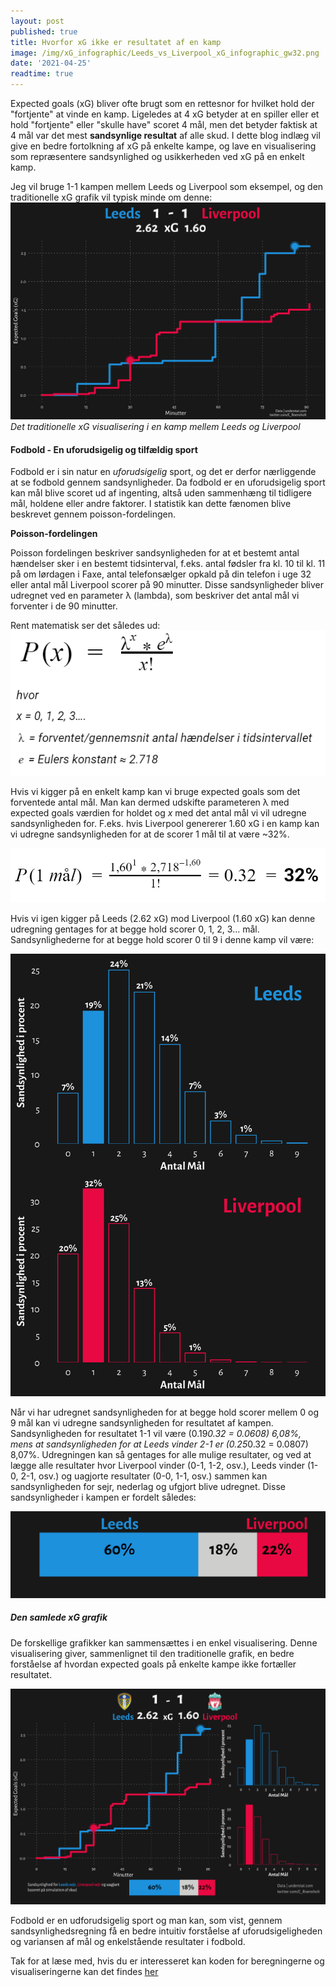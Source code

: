 ```yaml
---
layout: post
published: true
title: Hvorfor xG ikke er resultatet af en kamp
image: /img/xG_infographic/Leeds_vs_Liverpool_xG_infographic_gw32.png
date: '2021-04-25'
readtime: true
---
```


Expected goals (xG) bliver ofte brugt som en rettesnor for hvilket hold der "fortjente" at vinde en kamp. Ligeledes at 4 xG betyder at en spiller eller et hold "fortjente" eller "skulle have" scoret 4 mål, men det betyder faktisk at 4 mål var det mest **sandsynlige resultat** af alle skud. I dette blog indlæg vil give en bedre fortolkning af xG på enkelte kampe, og lave en visualisering som repræsentere sandsynlighed og usikkerheden ved xG på en enkelt kamp.

Jeg vil bruge 1-1 kampen mellem Leeds og Liverpool som eksempel, og den traditionelle xG grafik vil typisk minde om denne: 
![alt text](/img/xG_infographic/Leeds_vs_Liverpool_xG_racechart_gw32.png)
_Det traditionelle xG visualisering i en kamp mellem Leeds og Liverpool_

#### Fodbold - En uforudsigelig og tilfældig sport

Fodbold er i sin natur en _uforudsigelig_ sport, og det er derfor nærliggende at se fodbold gennem sandsynligheder. Da fodbold er en uforudsigelig sport kan mål blive scoret ud af ingenting, altså uden sammenhæng til tidligere mål, holdene eller andre faktorer. I statistik kan dette fænomen blive beskrevet gennem poisson-fordelingen.

**Poisson-fordelingen**

Poisson fordelingen beskriver sandsynligheden for at et bestemt antal hændelser sker i en bestemt tidsinterval, f.eks. antal fødsler fra kl. 10 til kl. 11 på om lørdagen i Faxe, antal telefonsælger opkald på din telefon i uge 32 eller antal mål Liverpool scorer på 90 minutter. Disse sandsynligheder bliver udregnet ved en parameter λ (lambda), som beskriver det antal mål vi forventer i de 90 minutter.

Rent matematisk ser det således ud:
![alt text](/img/xG_infographic/poisson.png)

Hvis vi kigger på en enkelt kamp kan vi bruge expected goals som det forventede antal mål. Man kan dermed udskifte parameteren λ med expected goals værdien for holdet og _x_ med det antal mål vi vil udregne sandsynligheden for. F.eks. hvis Liverpool genererer 1.60 xG i en kamp kan vi udregne sandsynligheden for at de scorer 1 mål til at være ~32%.

![alt text](/img/xG_infographic/poisson_calculated.png)

Hvis vi igen kigger på Leeds (2.62 xG) mod Liverpool (1.60 xG) kan denne udregning gentages for at begge hold scorer 0, 1, 2, 3... mål. Sandsynlighederne for at begge hold scorer 0 til 9 i denne kamp vil være:

![alt text](/img/xG_infographic/goal_probabilities_viz.png)

Når vi har udregnet sandsynligheden for at begge hold scorer mellem 0 og 9 mål kan vi udregne sandsynligheden for resultatet af kampen. Sandsynligheden for resultatet 1-1 vil være (0.19*0.32 = 0.0608) 6,08%, mens at sandsynligheden for at Leeds vinder 2-1 er (0.25*0.32 = 0.0807) 8,07%.
Udregningen kan så gentages for alle mulige resultater, og ved at lægge alle resultater hvor Liverpool vinder (0-1, 1-2, osv.), Leeds vinder (1-0, 2-1, osv.) og uagjorte resultater (0-0, 1-1, osv.) sammen kan sandsynligheden for sejr, nederlag og ufgjort blive udregnet. Disse sandsynligheder i kampen er fordelt således:

![alt text](/img/xG_infographic/win_probability_viz.png)

##### Den samlede xG grafik

De forskellige grafikker kan sammensættes i en enkel visualisering. Denne visualisering giver, sammenlignet til den traditionelle grafik, en bedre forståelse af hvordan expected goals på enkelte kampe ikke fortæller resultatet. 

![alt text](/img/xG_infographic/Leeds_vs_Liverpool_xG_infographic_gw32.png)

Fodbold er en udforudsigelig sport og man kan, som vist, gennem sandsynlighedsregning få en bedre intuitiv forståelse af uforudsigeligheden og variansen af mål og enkelstående resultater i fodbold.

Tak for at læse med, hvis du er interesseret kan koden for beregningerne og visualiseringerne kan det findes [her](https://github.com/C-Roensholt/Improving-Match-xG-Infographics)